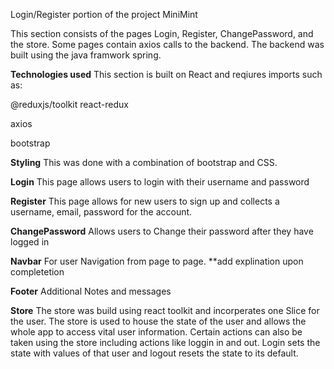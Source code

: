 Login/Register portion of the project MiniMint

This section consists of the pages Login, Register, ChangePassword, and the store.
Some pages contain axios calls to the backend. The backend was built using the java
framwork spring. 

**Technologies used**
This section is built on React and reqiures imports such as:

@reduxjs/toolkit react-redux

axios

bootstrap

**Styling**
This was done with a combination of bootstrap and CSS.

**Login**
This page allows users to login with their username and password

**Register** 
This page allows for new users to sign up and collects a username, email, password for the account.

**ChangePassword** 
Allows users to Change their password after they have logged in

**Navbar** 
For user Navigation from page to page. **add explination upon completetion 

**Footer** 
Additional Notes and messages

**Store**
The store was build using react toolkit and incorperates one Slice for the user. The 
store is used to house the state of the user and allows the whole app to access vital
user information. Certain actions can also be taken using the store including actions
like loggin in and out. Login sets the state with values of that user and logout resets
the state to its default.

